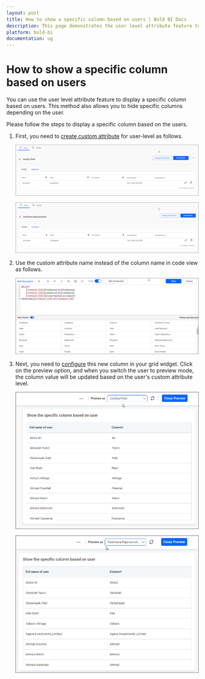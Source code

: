 ```yaml
---
layout: post
title: How to show a specific column based on users | Bold BI Docs
description: This page demonstrates the user level attribute feature to show or hide a specific column in a dashboard based on users which are configured at Bold BI Server.
platform: bold-bi
documentation: ug
---
```

# How to show a specific column based on users

You can use the user level attribute feature to display a specific column based on users. This method also allows you to hide specific columns depending on the user.

Please follow the steps to display a specific column based on the users.

1. First, you need to [create custom attribute](/working-with-data-sources/configuring-custom-attribute/#custom-attribute-hierarchy) for user-level as follows.

     ![hide attribute for first user](/static/assets/faq/images/show-attribute-for-first-user.png)

    ![hide attribute for second user](/static/assets/faq/images/show-attribute-for-second-user.png)

2. Use the custom attribute name instead of the column name in code view as follows.

    ![hide expression](/static/assets/faq/images/show-query.png)

3. Next, you need to [configure](/working-with-data-sources/data-modeling/configuring-expression-columns/#configuring-expression-column-in-widgets) this new column in your grid widget. Click on the preview option, and when you switch the user to preview mode, the column value will be updated based on the user's custom attribute level.

    ![hide output for first user](/static/assets/faq/images/show-output-for-first-user.png)

    ![hide output for second user](/static/assets/faq/images/show-output-for-second-user.png)